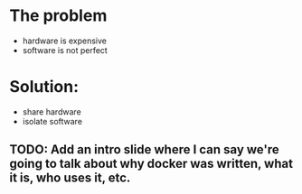 # The problem
 - hardware is expensive
 - software is not perfect

# Solution:
 - share hardware
 - isolate software






## TODO: Add an intro slide where I can say we're going to talk about why docker was written, what it is, who uses it, etc.
